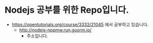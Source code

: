 # Nodejs 공부를 위한 Repo입니다.

+ https://opentutorials.org/course/3332/21045 에서 공부하고 있습니다.
	+ http://nodejs-nppmw.run.goorm.io/
		+ 주소입니다.
